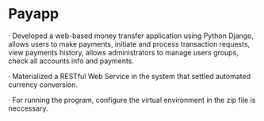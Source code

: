 # Payapp

· Developed a web-based money transfer application using Python Django, allows users to make payments, initiate and process transaction requests, view payments history, allows administrators to manage users groups, check all accounts info and payments.

· Materialized a RESTful Web Service in the system that settled automated currency conversion.

· For running the program, configure the virtual environment in the zip file is neccessary.

